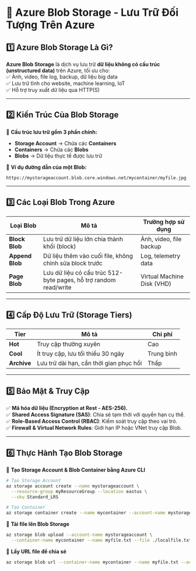 # 🏪 Azure Blob Storage - Lưu Trữ Đối Tượng Trên Azure  

## 1️⃣ Azure Blob Storage Là Gì?  
**Azure Blob Storage** là dịch vụ lưu trữ **dữ liệu không có cấu trúc (unstructured data)** trên Azure, tối ưu cho:  
✅ Ảnh, video, file log, backup, dữ liệu big data  
✅ Lưu trữ tĩnh cho website, machine learning, IoT  
✅ Hỗ trợ truy xuất dữ liệu qua HTTP(S)  

---

## 2️⃣ Kiến Trúc Của Blob Storage  

📌 **Cấu trúc lưu trữ gồm 3 phần chính:**  
- **Storage Account** → Chứa các **Containers**  
- **Containers** → Chứa các **Blobs**  
- **Blobs** → Dữ liệu thực tế được lưu trữ  

📌 **Ví dụ đường dẫn của một Blob:**  
```sh
https://mystorageaccount.blob.core.windows.net/mycontainer/myfile.jpg
```

---

## 3️⃣ Các Loại Blob Trong Azure  

| **Loại Blob** | **Mô tả** | **Trường hợp sử dụng** |
|--------------|----------|----------------|
| **Block Blob** | Lưu trữ dữ liệu lớn chia thành khối (block) | Ảnh, video, file backup |
| **Append Blob** | Dữ liệu thêm vào cuối file, không chỉnh sửa block trước | Log, telemetry data |
| **Page Blob** | Lưu dữ liệu có cấu trúc 512-byte pages, hỗ trợ random read/write | Virtual Machine Disk (VHD) |

---

## 4️⃣ Cấp Độ Lưu Trữ (Storage Tiers)  

| **Tier** | **Mô tả** | **Chi phí** |
|---------|----------|------------|
| **Hot** | Truy cập thường xuyên | Cao |
| **Cool** | Ít truy cập, lưu tối thiểu 30 ngày | Trung bình |
| **Archive** | Lưu trữ dài hạn, cần thời gian phục hồi | Thấp |

---

## 5️⃣ Bảo Mật & Truy Cập  

✅ **Mã hóa dữ liệu (Encryption at Rest - AES-256).**  
✅ **Shared Access Signature (SAS)**: Chia sẻ tạm thời với quyền hạn cụ thể.  
✅ **Role-Based Access Control (RBAC)**: Kiểm soát truy cập theo vai trò.  
✅ **Firewall & Virtual Network Rules**: Giới hạn IP hoặc VNet truy cập Blob.  

---

## 6️⃣ Thực Hành Tạo Blob Storage  

📌 **Tạo Storage Account & Blob Container bằng Azure CLI**  
```bash
# Tạo Storage Account
az storage account create --name mystorageaccount \
  --resource-group myResourceGroup --location eastus \
  --sku Standard_LRS

# Tạo Container
az storage container create --name mycontainer --account-name mystorageaccount

```
📌 **Tải file lên Blob Storage** 
```sh
az storage blob upload --account-name mystorageaccount \
  --container-name mycontainer --name myfile.txt --file ./localfile.txt
```

📌 **Lấy URL file để chia sẻ** 
```sh
az storage blob url --container-name mycontainer --name myfile.txt --account-name mystorageaccount
```

